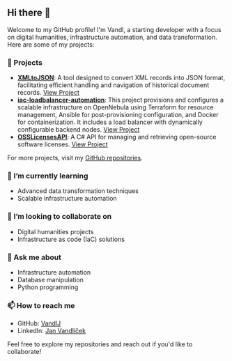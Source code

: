 ## Hi there 🤙

Welcome to my GitHub profile! I'm Vandl, a starting developer with a focus on digital humanities, infrastructure automation, and data transformation. Here are some of my projects:

### 🔭 Projects

- **[XMLtoJSON](https://github.com/VandlJ/XMLtoJSON)**: A tool designed to convert XML records into JSON format, facilitating efficient handling and navigation of historical document records. [View Project](https://github.com/VandlJ/XMLtoJSON)
- **[iac-loadbalancer-automation](https://github.com/VandlJ/iac-loadbalancer-automation)**: This project provisions and configures a scalable infrastructure on OpenNebula using Terraform for resource management, Ansible for post-provisioning configuration, and Docker for containerization. It includes a load balancer with dynamically configurable backend nodes. [View Project](https://github.com/VandlJ/iac-loadbalancer-automation)
- **[OSSLicensesAPI](https://github.com/VandlJ/OSSLicensesAPI)**: A C# API for managing and retrieving open-source software licenses. [View Project](https://github.com/VandlJ/OSSLicensesAPI)

For more projects, visit my [GitHub repositories](https://github.com/VandlJ?tab=repositories).

### 🌱 I’m currently learning
- Advanced data transformation techniques
- Scalable infrastructure automation

### 👯 I’m looking to collaborate on
- Digital humanities projects
- Infrastructure as code (IaC) solutions

### 💬 Ask me about
- Infrastructure automation
- Database manipulation 
- Python programming

### 📫 How to reach me
- GitHub: [VandlJ](https://github.com/VandlJ)
- LinkedIn: [Jan Vandlíček]([https://github.com/VandlJ](https://www.linkedin.com/in/vandl/))

Feel free to explore my repositories and reach out if you'd like to collaborate!
